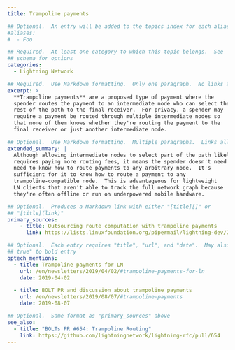 ```yaml
---
title: Trampoline payments

## Optional.  An entry will be added to the topics index for each alias
#aliases:
#  - Foo

## Required.  At least one category to which this topic belongs.  See
## schema for options
categories:
  - Lightning Network

## Required.  Use Markdown formatting.  Only one paragraph.  No links allowed.
excerpt: >
  **Trampoline payments** are a proposed type of payment where the
  spender routes the payment to an intermediate node who can select the
  rest of the path to the final receiver.  For privacy, a spender may
  require a payment be routed through multiple intermediate nodes so
  that none of them knows whether they're routing the payment to the
  final receiver or just another intermediate node.

## Optional.  Use Markdown formatting.  Multiple paragraphs.  Links allowed.
extended_summary: |
  Although allowing intermediate nodes to select part of the path likely
  requires paying more routing fees, it means the spender doesn't need
  need to know how to route payments to any arbitrary node.  It's
  sufficient for it to know how to route a payment to any
  trampoline-compatible node.  This is advantageous for lightweight
  LN clients that aren't able to track the full network graph because
  they're often offline or run on underpowered mobile hardware.

## Optional.  Produces a Markdown link with either "[title][]" or
## "[title](link)"
primary_sources:
    - title: Outsourcing route computation with trampoline payments
      link: https://lists.linuxfoundation.org/pipermail/lightning-dev/2019-March/001939.html

## Optional.  Each entry requires "title", "url", and "date".  May also use "feature:
## true" to bold entry
optech_mentions:
  - title: Trampoline payments for LN
    url: /en/newsletters/2019/04/02/#trampoline-payments-for-ln
    date: 2019-04-02

  - title: BOLT PR and discussion about trampoline payments
    url: /en/newsletters/2019/08/07/#trampoline-payments
    date: 2019-08-07

## Optional.  Same format as "primary_sources" above
see_also:
  - title: "BOLTs PR #654: Trampoline Routing"
    link: https://github.com/lightningnetwork/lightning-rfc/pull/654
---
```

